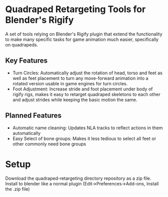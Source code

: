 # Quadraped Retargeting Tools for Blender's Rigify
A set of tools relying on Blender's Rigify plugin that extend the functionality to make many specific tasks for game animation much easier, specifically on quadrapeds.

## Key Features
- Turn Circles: Automatically adjust the rotation of head, torso and feet as well as feet placement to turn any move-forward animation into a rotated version usable in game engines for turn circles.
- Foot Adjustment: Increase stride and foot placement under body of rigify rigs, makes it easy to retarget quadraped skeletons to each other and adjust strides while keeping the basic motion the same.

## Planned Features
- Automatic name cleaning: Updates NLA tracks to reflect actions in them automatically
- Easy Select of bone groups: Makes it less tedious to select all feet or other commonly need bone groups

# Setup
Download the quadraped-retargeting directory repository as a zip file. Install to blender like a normal plugin (Edit->Preferences->Add-ons, Install the .zip file)

